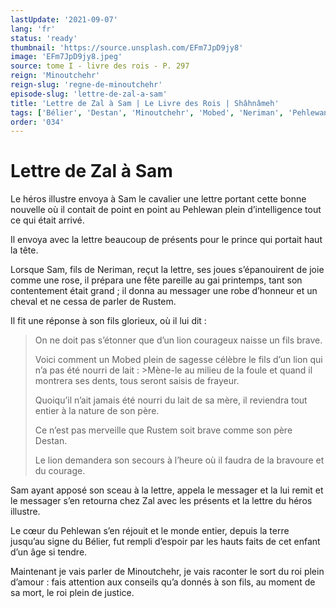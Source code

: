 ```yaml
---
lastUpdate: '2021-09-07'
lang: 'fr'
status: 'ready'
thumbnail: 'https://source.unsplash.com/EFm7JpD9jy8'
image: 'EFm7JpD9jy8.jpeg'
source: tome I - livre des rois - P. 297
reign: 'Minoutchehr'
reign-slug: 'regne-de-minoutchehr'
episode-slug: 'lettre-de-zal-a-sam'
title: 'Lettre de Zal à Sam | Le Livre des Rois | Shâhnâmeh'
tags: ['Bélier', 'Destan', 'Minoutchehr', 'Mobed', 'Neriman', 'Pehlewan', 'Rustem', 'Sam', 'Zal']
order: '034'
---
```


<!-- LTeX: language=fr -->

# Lettre de Zal à Sam

Le héros illustre envoya à Sam le cavalier une lettre portant cette bonne nouvelle où il contait de point en point au Pehlewan plein d’intelligence tout ce qui était arrivé.

Il envoya avec la lettre beaucoup de présents pour le prince qui portait haut la tête.

Lorsque Sam, fils de Neriman, reçut la lettre, ses joues s’épanouirent de joie comme une rose, il prépara une fête pareille au gai printemps, tant son contentement était grand ; il donna au messager une robe d’honneur et un cheval et ne cessa de parler de Rustem.

Il fit une réponse à son fils glorieux, où il lui dit :

> On ne doit pas s’étonner que d’un lion courageux naisse un fils brave.
>
> Voici comment un Mobed plein de sagesse célèbre le fils d’un lion qui n’a pas été nourri de lait : >Mène-le au milieu de la foule et quand il montrera ses dents, tous seront saisis de frayeur.
>
> Quoiqu’il n’ait jamais été nourri du lait de sa mère, il reviendra tout entier à la nature de son père.
>
> Ce n’est pas merveille que Rustem soit brave comme son père Destan.
>
> Le lion demandera son secours à l’heure où il faudra de la bravoure et du courage.

Sam ayant apposé son sceau à la lettre, appela le messager et la lui remit et le messager s’en retourna chez Zal avec les présents et la lettre du héros illustre.

Le cœur du Pehlewan s’en réjouit et le monde entier, depuis la terre jusqu’au signe du Bélier, fut rempli d’espoir par les hauts faits de cet enfant d’un âge si tendre.

Maintenant je vais parler de Minoutchehr, je vais raconter le sort du roi plein d’amour : fais attention aux conseils qu’a donnés à son fils, au moment de sa mort, le roi plein de justice.
